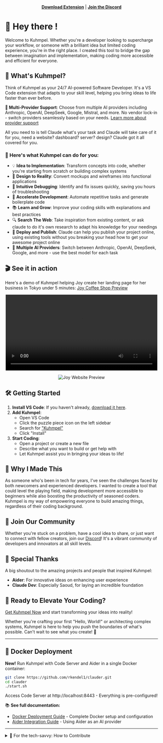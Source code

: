 <p align="center">
  <a href="https://marketplace.visualstudio.com/items?itemName=rkendel1.claude-dev-experimental" target="_blank"><strong>Download Extension</strong></a> | <a href="https://discord.gg/Fn97SD34qk" target="_blank"><strong>Join the Discord</strong></a>
</p>

# 👋 Hey there !

Welcome to Kuhmpel. Whether you're a developer looking to supercharge your workflow, or someone with a brilliant idea but limited coding experience, you're in the right place. I created this tool to bridge the gap between imagination and implementation, making coding more accessible and efficient for everyone.

## 🚀 What's Kuhmpel?

Think of Kuhmpel as your 24/7 AI-powered Software Developer. It's a VS Code extension that adapts to your skill level, helping you bring ideas to life faster than ever before.

**🎯 Multi-Provider Support**: Choose from multiple AI providers including Anthropic, OpenAI, DeepSeek, Google, Mistral, and more. No vendor lock-in - switch providers seamlessly based on your needs. [Learn more about provider support](PROVIDER-SUPPORT.md)

All you need to is tell Claude what's your task and Claude will take care of it for you, need a website? dashboard? server? design? Claude got it all covered for you.

### 🌟 Here's what Kuhmpel can do for you:

- 💡 **Idea to Implementation**: Transform concepts into code, whether you're starting from scratch or building complex systems
- 🎨 **Design to Reality**: Convert mockups and wireframes into functional applications
- 🐞 **Intuitive Debugging**: Identify and fix issues quickly, saving you hours of troubleshooting
- 🚗 **Accelerate Development**: Automate repetitive tasks and generate boilerplate code
- 📚 **Learn and Grow**: Improve your coding skills with explanations and best practices
- 🔍 **Search The Web**: Take inspiration from existing content, or ask claude to do it's own research to adapt his knowledge for your needings
- 🚀 **Deploy and Publish**: Claude can help you publish your project online, using existing tools without you breaking your head how to get your awesome project online
- 🔄 **Multiple AI Providers**: Switch between Anthropic, OpenAI, DeepSeek, Google, and more - use the best model for each task

## 🎬 See it in action

Here's a demo of Kuhmpel helping Joy create her landing page for her business in Tokyo under 5 minutes:
[Joy Coffee Shop Preview](https://joy-coffee-shop.vercel.app)




<p align="center">
<video alt="video" src="https://github.com/user-attachments/assets/4f00201e-12d1-4a91-aeb0-614726dab8b3" width="500" />
</p>

<p align="center">
<img src="https://res.cloudinary.com/ddqtnp0ic/image/upload/v1727892212/50888505-4eb097dc4d688fd44252eafcae7c152e_mebjvs.webp" alt="Joy Website Preview">
</p>

## 🛠 Getting Started

1. **Install VS Code**: If you haven't already, [download it here](https://code.visualstudio.com/).
2. **Add Kuhmpel**:
   - Open VS Code
   - Click the puzzle piece icon on the left sidebar
   - Search for ["Kuhmpel"](https://www.github.com/rkendel1/l/ext)
   - Click "Install"
3. **Start Coding**:
   - Open a project or create a new file
   - Describe what you want to build or get help with
   - Let Kuhmpel assist you in bringing your ideas to life!

## 💖 Why I Made This

As someone who's been in tech for years, I've seen the challenges faced by both newcomers and experienced developers. I wanted to create a tool that could level the playing field, making development more accessible to beginners while also boosting the productivity of seasoned coders. Kuhmpel is my way of empowering everyone to build amazing things, regardless of their coding background.

## 🤝 Join Our Community

Whether you're stuck on a problem, have a cool idea to share, or just want to connect with fellow creators, join our [Discord](https://discord.gg/Fn97SD34qk)! It's a vibrant community of developers and innovators at all skill levels.

## 🙏 Special Thanks

A big shoutout to the amazing projects and people that inspired Kuhmpel:

- **Aider**: For innovative ideas on enhancing user experience
- **Claude Dev**: Especially Saoud, for laying an incredible foundation

## 🚀 Ready to Elevate Your Coding?

[Get Kuhmpel Now](https://www.github.com/rkendel1/l/ext) and start transforming your ideas into reality!

Whether you're crafting your first "Hello, World!" or architecting complex systems, Kuhmpel is here to help you push the boundaries of what's possible. Can't wait to see what you create! 🌟

---

## 🐳 Docker Deployment

**New!** Run Kuhmpel with Code Server and Aider in a single Docker container:

```bash
git clone https://github.com/rkendel1/clauder.git
cd clauder
./start.sh
```

Access Code Server at http://localhost:8443 - Everything is pre-configured!

📚 **See full documentation:**
- [Docker Deployment Guide](./DOCKER.md) - Complete Docker setup and configuration
- [Aider Integration Guide](./AIDER.md) - Using Aider as an AI provider

---

<details>
<summary>🔧 For the tech-savvy: How to Contribute</summary>

If you're a developer and want to help make Kuhmpel even better, here's how:

### Prerequisites
- Node.js 20.x or later
- npm (comes with Node.js)
- Git

### Quick Start

1. Clone the repo: `git clone https://github.com/rkendel1/clauder.git`
2. Open in VS Code: `code clauder`
3. Navigate to extension folder: `cd extension`
4. Install all dependencies: `npm run install:all`
   - This installs dependencies for both the extension and the webview UI
5. Press `F5` to run the extension in development mode

### Development Tips

- **Webview changes**: The webview UI hot-reloads automatically during development
- **Extension changes**: Reload the extension host (Cmd/Ctrl + R) to see changes
- **Build webview**: `npm run build:webview`
- **Build extension**: `npm run compile`
- **Watch mode**: `npm run watch` for automatic rebuilding

### Project Structure

- `/extension` - Main extension code and configuration
  - `/src` - TypeScript source code
  - `/webview-ui-vite` - React-based webview UI built with Vite
  - `/dist` - Compiled extension code

### Alternative: Using Yarn

If you prefer yarn over npm:
```bash
cd extension
yarn install
cd webview-ui-vite && yarn install
```

### Docker Development

To test the Docker deployment:
```bash
# Build and run
./start.sh --build

# View logs
docker-compose logs -f

# Stop
docker-compose down
```

See [DOCKER.md](./DOCKER.md) for detailed Docker documentation.

Make your changes, create a pull request, and let's make magic together!

</details>
